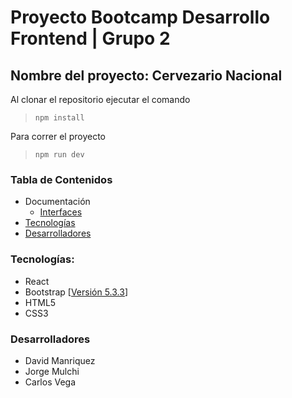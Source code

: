 # Proyecto Bootcamp Desarrollo Frontend | Grupo 2 
## Nombre del proyecto: Cervezario Nacional

Al clonar el repositorio ejecutar el comando
> `npm install`

Para correr el proyecto
>`npm run dev`


### Tabla de Contenidos

- Documentación
  - [Interfaces](SERVICIOS.md)
- [Tecnologías](#tecnologías)
- [Desarrolladores](#desarrolladores)

### Tecnologías:
- React
- Bootstrap [[Versión 5.3.3](https://getbootstrap.com/)]
- HTML5
- CSS3

### Desarrolladores

- David Manriquez
- Jorge Mulchi
- Carlos Vega